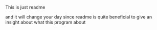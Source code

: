 This is just readme

and it will change your day since readme is quite beneficial to give an insight about what this program about
